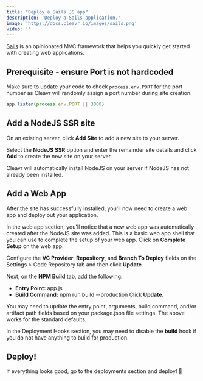 ```yaml
---
title: "Deploy a Sails JS app"
description: 'Deploy a Sails application.'
image: 'https://docs.cleavr.io/images/sails.png'
video: ''
---
```


[Sails](https://sailsjs.com/) is an opinionated MVC framework that helps you quickly get started with creating web applications.

## Prerequisite - ensure Port is not hardcoded

Make sure to update your code to check `process.env.PORT` for the port number as Cleavr will randomly assign a port number during site creation. 

```javascript
app.listen(process.env.PORT || 3000)
```

## Add a NodeJS SSR site

On an existing server, click **Add Site** to add a new site to your server. 

Select the **NodeJS SSR** option and enter the remainder site details and click **Add** to create the new site on your server. 

Cleavr will automatically install NodeJS on your server if NodeJS has not already been installed.  



## Add a Web App

After the site has successfully installed, you'll now need to create a web app and deploy out your application. 

In the web app section, you'll notice that a new web app was automatically created after the NodeJS site was added. This is a basic web app shell
that you can use to complete the setup of your web app. Click on **Complete Setup** on the web app. 

Configure the **VC Provider**, **Repository**, and **Branch To Deploy** fields on the Settings > Code Repository tab and then click **Update**.

Next, on the **NPM Build** tab, add the following: 
- **Entry Point:** app.js
- **Build Command:** npm run build --production
Click **Update**. 

<base-info>
You may need to update the entry point, arguments, build command, and/or artifact path fields based on your package.json file settings. 
The above works for the standard defaults.
</base-info>

In the Deployment Hooks section, you may need to disable the **build** hook if you do not have anything to build for production. 

## Deploy! 
If everything looks good, go to the deployments section and deploy! 🚀
